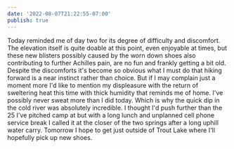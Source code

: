 ```yaml
---
date: '2022-08-07T21:22:55-07:00'
publish: true
---
```

Today reminded me of day two for its degree of difficulty and discomfort. The elevation itself is quite doable at this point, even enjoyable at times, but these new blisters possibly caused by the worn down shoes also contributing to further Achilles pain, are no fun and frankly getting a bit old. Despite the discomforts it's become so obvious what I must do that hiking forward is a near instinct rather than choice. But if I may complain just a moment more I'd like to mention my displeasure with the return of sweltering heat this time with thick humidity that reminds me of home. I've possibly never sweat more than I did today. Which is why the quick dip in the cold river was absolutely incredible. I thought I'd push further than the 25 I've pitched camp at but with a long lunch and unplanned cell phone service break I called it at the closer of the two springs after a long uphill water carry. Tomorrow I hope to get just outside of Trout Lake where I'll hopefully pick up new shoes.